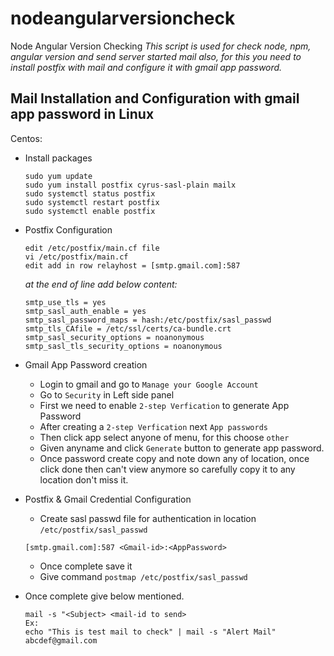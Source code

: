 # nodeangularversioncheck
Node Angular Version Checking
*This script is used for check node, npm, angular version and send server started mail also, for this you need to install postfix with mail and configure it with gmail app password.*
## Mail Installation and Configuration with gmail app password in Linux

Centos:

- Install packages
  ```RPM Packages
  sudo yum update
  sudo yum install postfix cyrus-sasl-plain mailx
  sudo systemctl status postfix
  sudo systemctl restart postfix
  sudo systemctl enable postfix
  ```

- Postfix Configuration
  ```Conf Edit
  edit /etc/postfix/main.cf file
  vi /etc/postfix/main.cf
  edit add in row relayhost = [smtp.gmail.com]:587
  ```
  *at the end of line add below content:*
  ```Conf add
  smtp_use_tls = yes
  smtp_sasl_auth_enable = yes
  smtp_sasl_password_maps = hash:/etc/postfix/sasl_passwd
  smtp_tls_CAfile = /etc/ssl/certs/ca-bundle.crt
  smtp_sasl_security_options = noanonymous
  smtp_sasl_tls_security_options = noanonymous
  ```
- Gmail App Password creation
  - Login to gmail and go to `Manage your Google Account`
  - Go to `Security` in Left side panel
  - First we need to enable `2-step Verfication` to generate App Password
  - After creating a `2-step Verfication` next `App passwords`
  - Then click app select anyone of menu, for this choose `other`
  - Given anyname and click `Generate` button to generate app password.
  - Once password create copy and note down any of location, once click done then can't view anymore so carefully copy it to any location don't miss it.
  
- Postfix & Gmail Credential Configuration
  - Create sasl passwd file for authentication in location `/etc/postfix/sasl_passwd`
   ```Mail Config
   [smtp.gmail.com]:587 <Gmail-id>:<AppPassword>
   ```
  - Once complete save it
  - Give command `postmap /etc/postfix/sasl_passwd`

- Once complete give below mentioned.
  ```mail command
  mail -s "<Subject> <mail-id to send>
  Ex:
  echo "This is test mail to check" | mail -s "Alert Mail" abcdef@gmail.com
  ```

   
